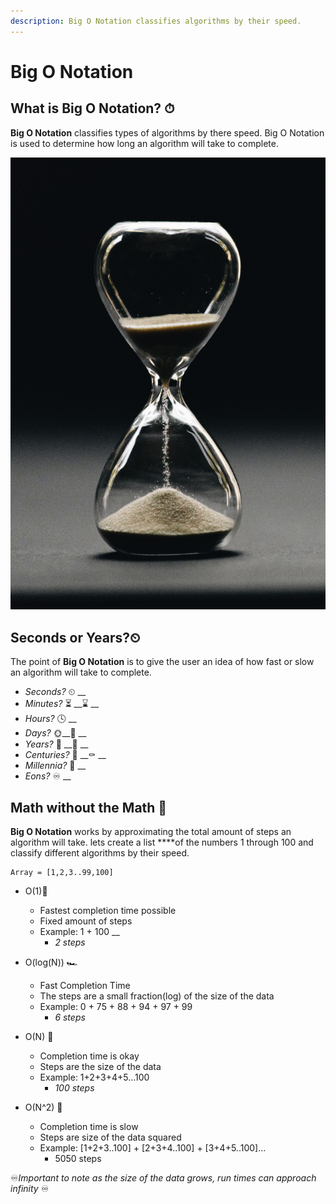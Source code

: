 ```yaml
---
description: Big O Notation classifies algorithms by their speed.
---
```


# Big O Notation

## What is Big O Notation? ⏱ 

**Big O Notation** classifies types of algorithms by there speed. Big O Notation is used to determine how long an algorithm will take to complete.

![](../.gitbook/assets/nathan-dumlao-5hl5reicevy-unsplash.jpg)

## Seconds or Years?⏲ 

The point of **Big O Notation** is to give the user an idea of how fast or slow an algorithm will take to complete.

* _Seconds?_ ⏲ __
* _Minutes?_ ⏳ __⌛ __
* _Hours?_ 🕓 __
* _Days?_ 🌞\_\_🌚 __
* _Years?_ 🥳 __🎂 __
* _Centuries?_ 👶 __⚰ __
* _Millennia?_ 🗿 __
* _Eons?_ ♾ __

## Math without the Math 🤔 

**Big O Notation** works by approximating the total amount of steps an algorithm will take. lets create a list ****of the numbers 1 through 100 and classify different algorithms by their speed.

```text
Array = [1,2,3..99,100]
```

* O\(1\)🚀 
  * Fastest completion time possible 
  * Fixed amount of steps
  * Example: 1 + 100 __
    * _2 steps_
* O\(log\(N\)\) 🏎 
  * Fast Completion Time
  * The steps are a small fraction\(log\) of the size of the data
  * Example: 0 + 75 + 88 + 94 + 97 + 99 
    * _6 steps_
* O\(N\) 🏇 
  * Completion time is okay 
  * Steps are the size of the data
  * Example: 1+2+3+4+5...100
    * _100 steps_
* O\(N^2\) 🐌 

  * Completion time is slow
  * Steps are size of the data squared
  * Example: \[1+2+3..100\] + \[2+3+4..100\] + \[3+4+5..100\]...
    * 5050 steps

♾_Important to note as the size of the data grows, run times can approach infinity_ ♾ 

